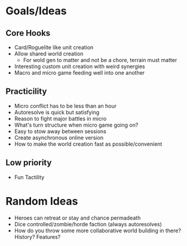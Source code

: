 # Goals/Ideas


## Core Hooks
- Card/Roguelite like unit creation
- Allow shared world creation
    + For wold gen to matter and not be a chore, terrain must matter
- Interesting custom unit creation with weird synergies
- Macro and micro game feeding well into one another

## Practicility
- Micro conflict has to be less than an hour
- Autoresolve is quick but satisfying
- Reason to fight major battles in micro
- What's turn structure when micro game going on?
- Easy to stow away between sessions
- Create asynchronous online version
- How to make the world creation fast as possible/convenient

## Low priority
- Fun Tactility

# Random Ideas
- Heroes can retreat or stay and chance permadeath
- Dice controlled/zombie/horde faction (always autoresolves)
- How do you throw some more collaborative world building in there? History? Features?